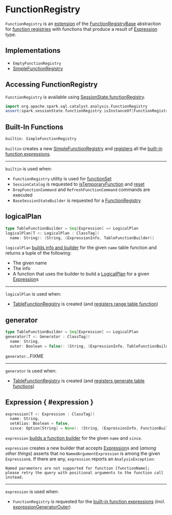 # FunctionRegistry

`FunctionRegistry` is an [extension](#contract) of the [FunctionRegistryBase](FunctionRegistryBase.md) abstraction for [function registries](#implementations) with functions that produce a result of [Expression](expressions/Expression.md) type.

## Implementations

* `EmptyFunctionRegistry`
* [SimpleFunctionRegistry](SimpleFunctionRegistry.md)

## Accessing FunctionRegistry

`FunctionRegistry` is available using [SessionState.functionRegistry](SessionState.md#functionRegistry).

```scala
import org.apache.spark.sql.catalyst.analysis.FunctionRegistry
assert(spark.sessionState.functionRegistry.isInstanceOf[FunctionRegistry])
```

## <span id="builtin"> Built-In Functions

```scala
builtin: SimpleFunctionRegistry
```

`builtin` creates a new [SimpleFunctionRegistry](SimpleFunctionRegistry.md) and [registers](SimpleFunctionRegistryBase.md#internalRegisterFunction) all the [built-in function expressions](#expressions).

---

`builtin` is used when:

* `FunctionRegistry` utility is used for [functionSet](#functionSet)
* `SessionCatalog` is requested to [isTemporaryFunction](SessionCatalog.md#isTemporaryFunction) and [reset](SessionCatalog.md#reset)
* `DropFunctionCommand` and `RefreshFunctionCommand` commands are executed
* `BaseSessionStateBuilder` is requested for a [FunctionRegistry](BaseSessionStateBuilder.md#functionRegistry)

## <span id="logicalPlan"> logicalPlan

```scala
type TableFunctionBuilder = Seq[Expression] => LogicalPlan
logicalPlan[T <: LogicalPlan : ClassTag](
  name: String): (String, (ExpressionInfo, TableFunctionBuilder))
```

`logicalPlan` [builds info and builder](FunctionRegistryBase.md#build) for the given `name` table function and returns a tuple of the following:

* The given name
* The info
* A function that uses the builder to build a [LogicalPlan](logical-operators/LogicalPlan.md) for a given [Expression](expressions/Expression.md)s

---

`logicalPlan` is used when:

* [TableFunctionRegistry](TableFunctionRegistry.md) is created (and [registers range table function](TableFunctionRegistry.md#logicalPlans))

## <span id="generator"> generator

```scala
type TableFunctionBuilder = Seq[Expression] => LogicalPlan
generator[T <: Generator : ClassTag](
  name: String,
  outer: Boolean = false): (String, (ExpressionInfo, TableFunctionBuilder))
```

`generator`...FIXME

---

`generator` is used when:

* [TableFunctionRegistry](TableFunctionRegistry.md) is created (and [registers generate table functions](TableFunctionRegistry.md#logicalPlans))

## Expression { #expression }

```scala
expression[T <: Expression : ClassTag](
  name: String,
  setAlias: Boolean = false,
  since: Option[String] = None): (String, (ExpressionInfo, FunctionBuilder))
```

`expression` [builds a function builder](FunctionRegistryBase.md#build) for the given `name` and `since`.

`expression` creates a new builder that accepts [Expression](expressions/Expression.md)s and (_among other things_) asserts that no `NamedArgumentExpression` is among the given `Expression`s. If there are any, `expression` reports an `AnalysisException`:

```text
Named parameters are not supported for function [functionName];
please retry the query with positional arguments to the function call instead.
```

---

`expression` is used when:

* `FunctionRegistry` is requested for the [built-in function expressions](#expressions) (incl. [expressionGeneratorOuter](#expressionGeneratorOuter))

